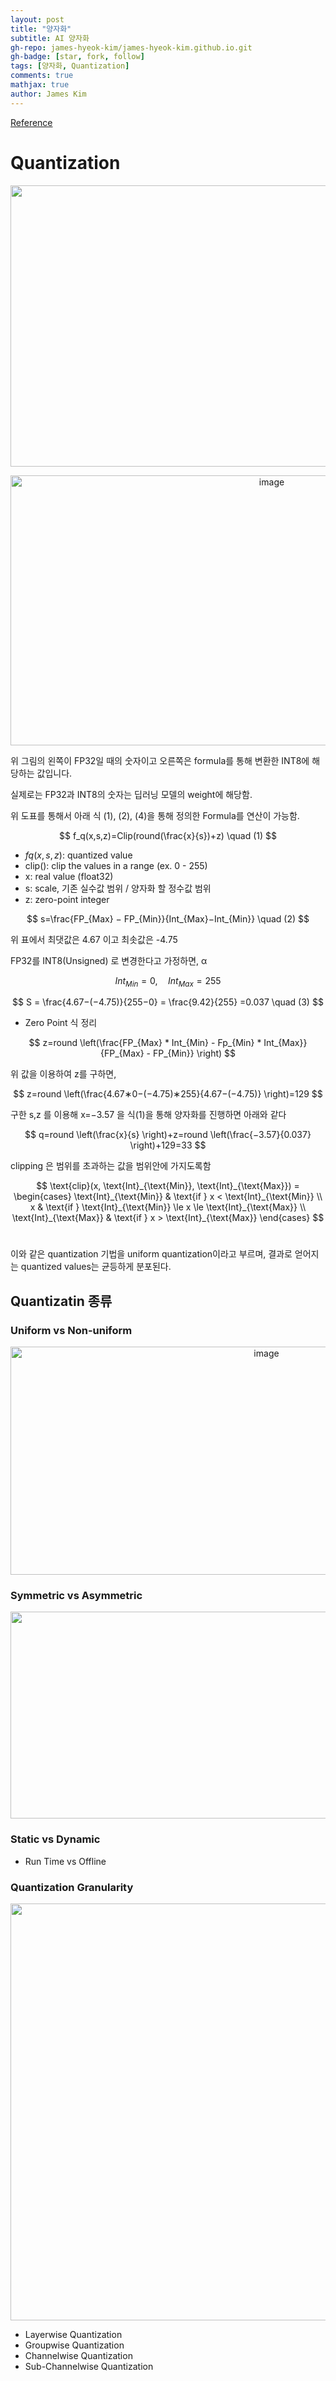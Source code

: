 ```yaml
---
layout: post
title: "양자화"
subtitle: AI 양자화
gh-repo: james-hyeok-kim/james-hyeok-kim.github.io.git
gh-badge: [star, fork, follow]
tags: [양자화, Quantization]
comments: true
mathjax: true
author: James Kim
---
```


[Reference](https://junstar92.tistory.com/519)

# Quantization

<p align="center">
<img width="1500" height="450" alt="image" src="https://github.com/user-attachments/assets/fb7d474d-d9ef-4e63-84b1-bad9fb25149e" />
</p>

<p align="center">
<img width="820" height="432" alt="image" src="https://github.com/user-attachments/assets/37031fd4-aef5-4c0e-9ae2-299917682a1a" />
</p>


위 그림의 왼쪽이 FP32일 때의 숫자이고 오른쪽은 formula를 통해 변환한 INT8에 해당하는 값입니다. 

실제로는 FP32과 INT8의 숫자는 딥러닝 모델의 weight에 해당함.

위 도표를 통해서 아래 식 (1), (2), (4)을 통해 정의한 Formula를 연산이 가능함.

$$
f_q(x,s,z)=Clip(round(\frac{x}{s})+z) \quad (1)
$$

* $fq(x,s,z)$: quantized value
* clip(): clip the values in a range (ex. 0 - 255)
* x: real value (float32)
* s: scale, 기존 실수값 범위 / 양자화 할 정수값 범위
* z: zero-point integer

$$
s=\frac{FP_{Max} − FP_{Min}}{Int_{Max}−Int_{Min}} \quad (2)
$$


위 표에서 최댓값은 4.67 이고 최솟값은 -4.75

FP32를 INT8(Unsigned) 로 변경한다고 가정하면, α 

$$
​Int_{Min}=0, \quad Int_{Max}=255
$$

$$
S = \frac{4.67−(−4.75)}{255−0} = \frac{9.42}{255}  =0.037 \quad (3)
$$


* Zero Point 식 정리

$$
z=round \left(\frac{FP_{Max} * Int_{Min} - Fp_{Min} * Int_{Max}}{FP_{Max} - FP_{Min}} \right)
$$

위 값을 이용하여 z를 구하면,

$$
z=round \left(\frac{4.67∗0−(−4.75)∗255}{4.67−(−4.75)} \right)=129
$$

구한 s,z 를 이용해 x=−3.57 을 식(1)을 통해 양자화를 진행하면 아래와 같다

$$
q=round \left(\frac{x}{s} \right)+z=round \left(\frac{−3.57}{0.037} \right)+129=33
$$


clipping 은 범위를 초과하는 값을 범위안에 가지도록함

$$
\text{clip}(x, \text{Int}_{\text{Min}}, \text{Int}_{\text{Max}}) =
\begin{cases}
\text{Int}_{\text{Min}} & \text{if } x < \text{Int}_{\text{Min}} \\
x & \text{if } \text{Int}_{\text{Min}} \le x \le \text{Int}_{\text{Max}} \\
\text{Int}_{\text{Max}} & \text{if } x > \text{Int}_{\text{Max}}
\end{cases}
$$
​

이와 같은 quantization 기법을 uniform quantization이라고 부르며, 결과로 얻어지는 quantized values는 균등하게 분포된다.

## Quantizatin 종류

### Uniform vs Non-uniform
<p align="center">
<img width="803" height="365" alt="image" src="https://github.com/user-attachments/assets/c127fe8a-7dfd-4618-8344-72587f0be4c1" />
</p>

### Symmetric vs Asymmetric
<p align="center">
<img width="1114" height="331" alt="image" src="https://github.com/user-attachments/assets/47cfec7a-b725-4630-a8bb-a231e6274f47" />
</p>

### Static vs Dynamic
* Run Time vs Offline

### Quantization Granularity
<p align="center">
<img width="1104" height="667" alt="image" src="https://github.com/user-attachments/assets/0cbe13fd-1777-459a-b025-d6076c1f9b22" />
</p>

* Layerwise Quantization
* Groupwise Quantization
* Channelwise Quantization
* Sub-Channelwise Quantization




